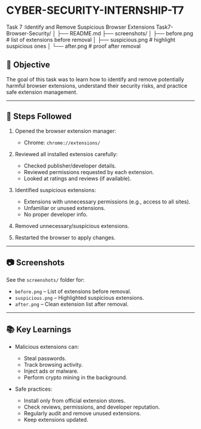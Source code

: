 # CYBER-SECURITY-INTERNSHIP-T7
Task 7 :Identify and Remove Suspicious Browser Extensions
Task7-Browser-Security/
│
├── README.md
├── screenshots/
│   ├── before.png   # list of extensions before removal
│   ├── suspicious.png   # highlight suspicious ones
│   └── after.png    # proof after removal

## 🎯 Objective
The goal of this task was to learn how to identify and remove potentially harmful browser extensions, understand their security risks, and practice safe extension management.

---

## 🔎 Steps Followed

1. Opened the browser extension manager:
   - Chrome: `chrome://extensions/`
   
2. Reviewed all installed extensios carefully:
   - Checked publisher/developer details.
   - Reviewed permissions requested by each extension.
   - Looked at ratings and reviews (if available).

3. Identified suspicious extensions:
   - Extensions with unnecessary permissions (e.g., access to all sites).
   - Unfamiliar or unused extensions.
   - No proper developer info.

4. Removed unnecessary/suspicious extensions.

5. Restarted the browser to apply changes.
---

## 📷 Screenshots
See the `screenshots/` folder for:
- `before.png` – List of extensions before removal.
- `suspicious.png` – Highlighted suspicious extensions.
- `after.png` – Clean extension list after removal.

---

## 📚 Key Learnings
- Malicious extensions can:
  - Steal passwords.
  - Track browsing activity.
  - Inject ads or malware.
  - Perform crypto mining in the background.

- Safe practices:
  - Install only from official extension stores.
  - Check reviews, permissions, and developer reputation.
  - Regularly audit and remove unused extensions.
  - Keep extensions updated.
